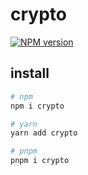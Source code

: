 # crypto

[![NPM version](https://img.shields.io/npm/v/bosch?color=a1b858&label=)](https://www.npmjs.com/package/bosch)

## install

```bash
# npm
npm i crypto

# yarn
yarn add crypto

# pnpm
pnpm i crypto
```
